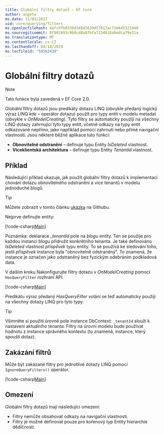```yaml
---
title: Globální filtry dotazů – EF Core
author: anpete
ms.date: 11/03/2017
uid: core/querying/filters
ms.openlocfilehash: 4afc9fb0338d34845639d57013ac710445321940
ms.sourcegitcommit: 8f801993c9b8cd8a8fbfa7134818a8edca79e31a
ms.translationtype: MT
ms.contentlocale: cs-CZ
ms.lasthandoff: 04/14/2019
ms.locfileid: "59562439"
---
```

# <a name="global-query-filters"></a>Globální filtry dotazů

> [!NOTE]
> Tato funkce byla zavedená v EF Core 2.0.

Globální filtry dotazů jsou predikáty dotazu LINQ (obvykle předaný logický výraz LINQ *kde* – operátor dotazu) použít pro typy entit v modelu metadat (obvykle v *OnModelCreating*). Tyto filtry se automaticky použijí na všechny LINQ dotazy zahrnující tyto typy entit, včetně odkazy na typy entit odkazované nepřímo, jako například pomocí zahrnutí nebo přímé navigační vlastnosti. Jsou některé běžné aplikace tuto funkci:

* **Obnovitelné odstranění** – definuje typu Entity *IsDeleted* vlastnost.
* **Víceklientská architektura** – definuje typu Entity *TenantId* vlastnost.

## <a name="example"></a>Příklad

Následující příklad ukazuje, jak použít globální filtry dotazů k implementaci chování dotazu obnovitelného odstranění a více tenantů v modelu jednoduché blogů.

> [!TIP]
> Můžete zobrazit v tomto článku [ukázka](https://github.com/aspnet/EntityFramework.Docs/tree/master/samples/core/QueryFilters) na Githubu.

Nejprve definujte entity:

[!code-csharp[Main](../../../samples/core/QueryFilters/Program.cs#Entities)]

Poznámka: deklarace __tenantId_ pole na _blogu_ entity. Ten se použije pro každou instanci blogu přidružit konkrétního tenanta. Je také definováno _IsDeleted_ vlastnost _příspěvek_ typu entity. To se používá ke sledování toho, jestli _příspěvek_ instance byla "obnovitelně odstraněný". To znamená, že instance je označen jako odstraněný bez fyzickým odebráním podkladová data.

V dalším kroku Nakonfigurujte filtry dotazu v _OnModelCreating_ pomocí ```HasQueryFilter``` rozhraní API.

[!code-csharp[Main](../../../samples/core/QueryFilters/Program.cs#Configuration)]

Predikátu výraz předaný _HasQueryFilter_ volání se teď automaticky použijí na všechny dotazy LINQ pro tyto typy.

> [!TIP]
> Všimněte si použití úrovně pole instance DbContext: ```_tenantId``` slouží k nastavení aktuálního tenanta. Filtry na úrovni modelu bude používat hodnotu z instance správného kontextu (to znamená, instance, který spouští dotaz).

## <a name="disabling-filters"></a>Zakázání filtrů

Může být zakázané filtry pro jednotlivé dotazy LINQ pomocí ```IgnoreQueryFilters()``` operátor.

[!code-csharp[Main](../../../samples/core/QueryFilters/Program.cs#IgnoreFilters)]

## <a name="limitations"></a>Omezení

Globální filtry dotazů mají následující omezení:

* Filtry nemůže obsahovat odkazy na navigační vlastnosti.
* Filtry je možné definovat pouze pro kořenový typ Entity hierarchie dědičnosti.
